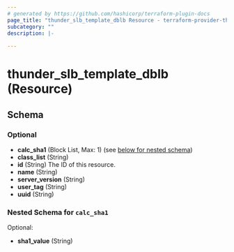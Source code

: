 ```yaml
---
# generated by https://github.com/hashicorp/terraform-plugin-docs
page_title: "thunder_slb_template_dblb Resource - terraform-provider-thunder"
subcategory: ""
description: |-
  
---
```


# thunder_slb_template_dblb (Resource)





<!-- schema generated by tfplugindocs -->
## Schema

### Optional

- **calc_sha1** (Block List, Max: 1) (see [below for nested schema](#nestedblock--calc_sha1))
- **class_list** (String)
- **id** (String) The ID of this resource.
- **name** (String)
- **server_version** (String)
- **user_tag** (String)
- **uuid** (String)

<a id="nestedblock--calc_sha1"></a>
### Nested Schema for `calc_sha1`

Optional:

- **sha1_value** (String)


